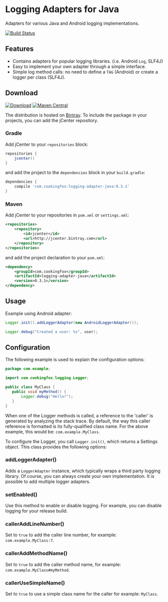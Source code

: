 # Logging Adapters for Java

Adapters for various Java and Android logging implementations.

[![Build Status](https://travis-ci.org/cookingfox/logging-adapter-java.svg?branch=master)](https://travis-ci.org/cookingfox/logging-adapter-java)

## Features

- Contains adapters for popular logging libraries. (i.e. Android `Log`, SLF4J)
- Easy to implement your own adapter through a simple interface.
- Simple log method calls: no need to define a `TAG` (Android) or create a logger per class (SLF4J).

## Download

[![Download](https://api.bintray.com/packages/cookingfox/maven/logging-adapter-java/images/download.svg)](https://bintray.com/cookingfox/maven/logging-adapter-java/_latestVersion)
[![Maven Central](https://maven-badges.herokuapp.com/maven-central/com.cookingfox/logging-adapter-java/badge.svg)](https://maven-badges.herokuapp.com/maven-central/com.cookingfox/logging-adapter-java)

The distribution is hosted on [Bintray](https://bintray.com/cookingfox/maven/logging-adapter-java/view).
To include the package in your projects, you can add the jCenter repository.

### Gradle

Add jCenter to your `repositories` block:

```groovy
repositories {
    jcenter()
}
```

and add the project to the `dependencies` block in your `build.gradle`:

```groovy
dependencies {
    compile 'com.cookingfox:logging-adapter-java:0.3.1'
}
```

### Maven

Add jCenter to your repositories in `pom.xml` or `settings.xml`:

```xml
<repositories>
    <repository>
        <id>jcenter</id>
        <url>http://jcenter.bintray.com</url>
    </repository>
</repositories>
```

and add the project declaration to your `pom.xml`:

```xml
<dependency>
    <groupId>com.cookingfox</groupId>
    <artifactId>logging-adapter-java</artifactId>
    <version>0.3.1</version>
</dependency>
```

## Usage

Example using Android adapter:

```java
Logger.init().addLoggerAdapter(new AndroidLoggerAdapter());

Logger.debug("Created a user: %s", user);
```

## Configuration

The following example is used to explain the configuration options:

```java
package com.example;

import com.cookingfox.logging.Logger;

public class MyClass {
   public void myMethod() {
       Logger.debug("Hello!");
   }
}
```

When one of the Logger methods is called, a reference to the 'caller' is generated by analyzing the
stack trace. By default, the way this caller reference is formatted is its fully-qualified class 
name. For the above example, this would be: `com.example.MyClass`.

To configure the Logger, you call `Logger.init()`, which returns a Settings object. This class
provides the following options:

### addLoggerAdapter()

Adds a `LoggerAdapter` instance, which typically wraps a third party logging library. Of course, you 
can always create your own implementation. It is possible to add multiple logger adapters.

### setEnabled()

Use this method to enable or disable logging. For example, you can disable logging for your release
build.

### callerAddLineNumber()

Set to `true` to add the caller line number, for example: `com.example.MyClass:7`.

### callerAddMethodName()

Set to `true` to add the caller method name, for example: `com.example.MyClass#myMethod`.

### callerUseSimpleName()

Set to `true` to use a simple class name for the caller for example: `MyClass`.

